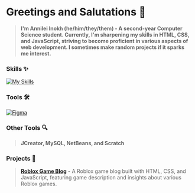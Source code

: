 # Greetings and Salutations 👋
> **I'm Annilei Inokh (he/him/they/them) - A second-year Computer Science student. Currently, I'm sharpening my skills in HTML, CSS, and JavaScript, striving to become proficient in various aspects of web development. I sometimes make random projects if it sparks me interest.**

### Skills ✨
[![My Skills](https://skillicons.dev/icons?i=cs,css,html,js,lua,py&theme=dark)](https://skillicons.dev)

### Tools 🛠️
[![Figma](https://skillicons.dev/icons?i=figma&theme=dark)](https://www.figma.com/)

### Other Tools 🔍
> **JCreator, MySQL, NetBeans, and Scratch**

### Projects 📂
> **[Roblox Game Blog](https://leiixz.github.io/roblox-game-blog/)** - A Roblox game blog built with HTML, CSS, and JavaScript, featuring game description and insights about various Roblox games.
